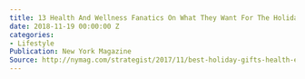 ```yaml
---
title: 13 Health And Wellness Fanatics On What They Want For The Holidays
date: 2018-11-19 00:00:00 Z
categories:
- Lifestyle
Publication: New York Magazine
Source: http://nymag.com/strategist/2017/11/best-holiday-gifts-health-exercise-wellness-nuts.html
---
```


